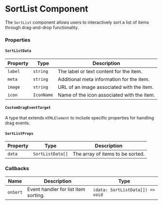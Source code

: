 # SortList Component

The `SortList` component allows users to interactively sort a list of items through drag-and-drop functionality.

### Properties

#### `SortListData`

| Property | Type       | Description                                |
| -------- | ---------- | ------------------------------------------ |
| `label`  | `string`   | The label or text content for the item.    |
| `meta`   | `string`   | Additional meta information for the item.  |
| `image`  | `string`   | URL of an image associated with the item.  |
| `icon`   | `IconName` | Name of the icon associated with the item. |

#### `CustomDragEventTarget`

A type that extends `HTMLElement` to include specific properties for handling drag events.

#### `SortListProps`

| Property | Type             | Description                      |
| -------- | ---------------- | -------------------------------- |
| `data`   | `SortListData[]` | The array of items to be sorted. |

### Callbacks

| Name     | Description                          | Type                             |
| -------- | ------------------------------------ | -------------------------------- |
| `onSort` | Event handler for list item sorting. | `(data: SortListData[]) => void` |
